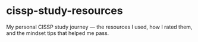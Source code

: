 # cissp-study-resources
My personal CISSP study journey — the resources I used, how I rated them, and the mindset tips that helped me pass.
